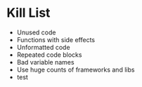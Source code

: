 Kill List
=========
* Unused code
* Functions with side effects
* Unformatted code
* Repeated code blocks
* Bad variable names
* Use huge counts of frameworks and libs
* test

